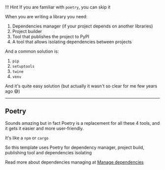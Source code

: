 !!! Hint
    If you are familiar with `poetry`, you can skip it

When you are writing a library you need:

1. Dependencies manager (if your project depends on another libraries)
2. Project builder
3. Tool that publishes the project to PyPI
4. A tool that allows isolating dependencies between projects

And a common solution is:

1. `pip`
2. `setuptools`
3. `twine`
4. `venv`

And it's quite easy solution (but actually it wasn't so clear for me few years ago 😅)
***
## Poetry
Sounds amazing but in fact Poetry is a replacement for all these 4 tools, and it gets it easier and more user-friendly.

It's like a `npm` or `cargo`

So this template uses Poetry for dependency manager, project build, publishing tool and dependencies isolating

Read more about dependencies managing at [Manage dependencies](../reference/manage-dependencies.md)
